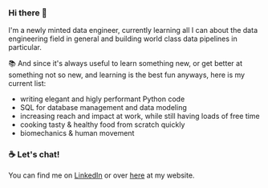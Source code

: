 ### Hi there 👋

I'm a newly minted data engineer, currently learning all I can about the data engineering field in general and building world class data pipelines in particular. 

📚 And since it's always useful to learn something new, or get better at something not so new, and learning is the best fun anyways, here is my current list:
  - writing elegant and higly performant Python code
  - SQL for database management and data modeling 
  - increasing reach and impact at work, while still having loads of free time
  - cooking tasty & healthy food from scratch quickly
  - biomechanics & human movement

### ☕️ Let's chat!
You can find me on [LinkedIn](https://www.linkedin.com/in/satiolasz/) or over [here](https://www.satiolasz.com) at my website.

<!--
**satiolasz/satiolasz** is a ✨ _special_ ✨ repository because its `README.md` (this file) appears on your GitHub profile.

Here are some ideas to get you started:

- 🔭 I’m currently working on ...
- 🌱 I’m currently learning ...
- 👯 I’m looking to collaborate on ...
- 🤔 I’m looking for help with ...
- 💬 Ask me about ...
- 📫 How to reach me: ...
- 😄 Pronouns: ...
- ⚡ Fun fact: ...
-->
